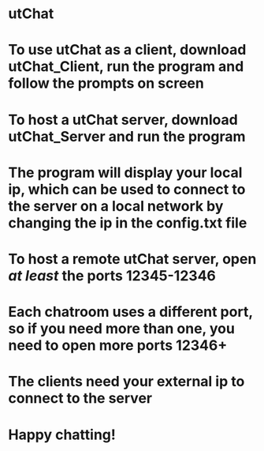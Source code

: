 # utChat

# To use utChat as a client, download utChat_Client, run the program and follow the prompts on screen

# To host a utChat server, download utChat_Server and run the program
# The program will display your local ip, which can be used to connect to the server on a local network by changing the ip in the config.txt file
# To host a remote utChat server, open *at least* the ports 12345-12346
# Each chatroom uses a different port, so if you need more than one, you need to open more ports 12346+
# The clients need your external ip to connect to the server

# Happy chatting!